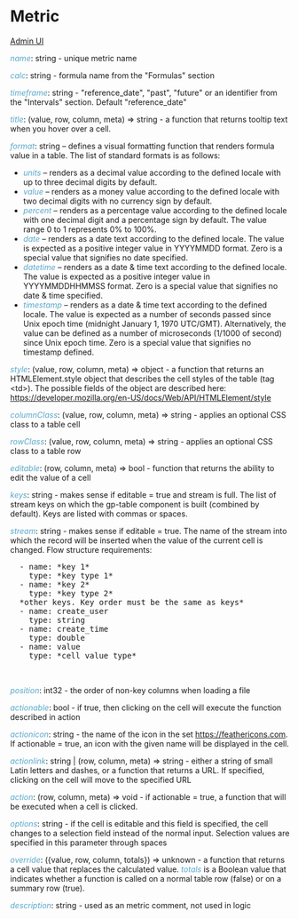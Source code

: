# Metric

[Admin UI](/admin#/dataset/solutions/default/metrics)

*name*: string - unique metric name

*calc*: string - formula name from the "Formulas" section

*timeframe*: string - "reference\_date", "past", "future" or an identifier from the "Intervals" section. Default "reference\_date"

*title*: (value, row, column, meta) => string - a function that returns tooltip text when you hover over a cell.

*format*: string – defines a visual formatting function that renders formula value in a table. The list of standard formats is as follows:
  * *units* – renders as a decimal value according to the defined locale with up to three decimal digits by default.  
  * *value* – renders as a money value according to the defined locale with two decimal digits with no currency sign by default.
  * *percent* – renders as a percentage value according to the defined locale with one decimal digit and a percentage sign by default. The value range 0 to 1 represents 0% to 100%.
  * *date* – renders as a date text according to the defined locale. The value is expected as a positive integer value in YYYYMMDD format. Zero is a special value that signifies no date specified.
  * *datetime* – renders as a date & time text according to the defined locale. The value is expected as a positive integer value in YYYYMMDDHHMMSS format. Zero is a special value that signifies no date & time specified.
  * *timestamp* – renders as a date & time text according to the defined locale. The value is expected as a number of seconds passed since Unix epoch time (midnight January 1, 1970  UTC/GMT). Alternatively, the value can be defined as a number of microseconds (1/1000 of second) since Unix epoch time. Zero is a special value that signifies no timestamp defined.

*style*: (value, row, column, meta) => object - a function that returns an HTMLElement.style object that describes the cell styles of the table (tag &lt;td>). The possible fields of the object are described here: https://developer.mozilla.org/en-US/docs/Web/API/HTMLElement/style 

*columnClass*: (value, row, column, meta) => string - applies an optional CSS class to a table cell

*rowClass*: (value, row, column, meta) => string - applies an optional CSS class to a table row

*editable*: (row, column, meta) => bool - function that returns the ability to edit the value of a cell

*keys*: string - makes sense if editable = true and stream is full. The list of stream keys on which the gp-table component is built (combined by default). Keys are listed with commas or spaces.

*stream*: string - makes sense if editable = true. The name of the stream into which the record will be inserted when the value of the current cell is changed.
Flow structure requirements:

<p>
  <pre>
  - name: *key 1*
    type: *key type 1*
  - name: *key 2*
    type: *key type 2*
  *other keys. Key order must be the same as keys*
  - name: create_user
    type: string
  - name: create_time
    type: double
  - name: value
    type: *cell value type*

  </pre>
</p>

*position*: int32 - the order of non-key columns when loading a file

*actionable*: bool - if true, then clicking on the cell will execute the function described in action

*actionicon*: string - the name of the icon in the set https://feathericons.com. If actionable = true, an icon with the given name will be displayed in the cell.

*actionlink*: string | (row, column, meta) => string - either a string of small Latin letters and dashes, or a function that returns a URL. If specified, clicking on the cell will move to the specified URL

*action*: (row, column, meta) => void - if actionable = true, a function that will be executed when a cell is clicked.

*options*: string - if the cell is editable and this field is specified, the cell changes to a selection field instead of the normal input. Selection values are specified in this parameter through spaces

*override*: ({value, row, column, totals}) => unknown - a function that returns a cell value that replaces the calculated value. *totals* is a Boolean value that indicates whether a function is called on a normal table row (false) or on a summary row (true).

*description*: string - used as an metric comment, not used in logic

<style>
.my-dark-theme .my-content {
    color: var(--light)
}
.my-dark-theme .my-content h1,
.my-dark-theme .my-content h2,
.my-dark-theme .my-content h3,
.my-dark-theme .my-content h4,
.my-dark-theme .my-content h5 {
    color: white;
}
.my-content b,i,em {
    color: rgb(88,167,202);
}
code { white-space: pre; }
</style>
